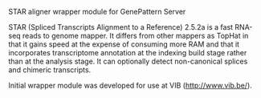 STAR aligner 
wrapper module for GenePattern Server

STAR (Spliced Transcripts Alignment to a Reference) 2.5.2a is a fast RNA-seq reads to genome mapper. 
It differs from other mappers as TopHat in that it gains speed at the expense of consuming more RAM 
and that it incorporates transcriptome annotation at the indexing build stage rather than at the 
analysis stage. It can optionally detect non-canonical splices and chimeric transcripts.

Initial wrapper module was developed for use at VIB (http://www.vib.be/).

